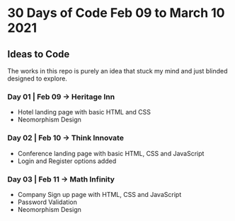 # 30 Days of Code Feb 09 to March 10 2021

## Ideas to Code

The works in this repo is purely an idea that stuck my mind and just blinded designed to explore.

### Day 01 | Feb 09 -> Heritage Inn 
* Hotel landing page with basic HTML and CSS 
* Neomorphism Design 

### Day 02 | Feb 10 -> Think Innovate
* Conference landing page with basic HTML, CSS and JavaScript
* Login and Register options added

### Day 03 | Feb 11 -> Math Infinity
* Company Sign up page with HTML, CSS and JavaScript
* Password Validation
* Neomorphism Design 
